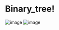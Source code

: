 # Binary_tree!
![image](https://user-images.githubusercontent.com/65559327/180197717-98071996-1d3b-40f1-8d92-7e8c29133375.png)
![image](https://user-images.githubusercontent.com/65559327/180197807-438d5eff-7006-4233-9051-b5420dd8be4d.png)
